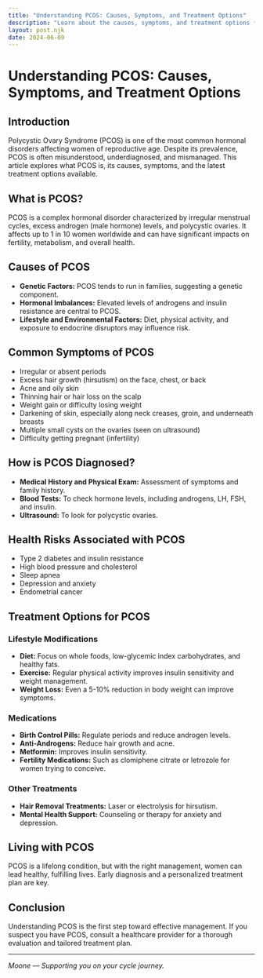 ```yaml
---
title: "Understanding PCOS: Causes, Symptoms, and Treatment Options"
description: "Learn about the causes, symptoms, and treatment options for Polycystic Ovary Syndrome (PCOS) in this comprehensive guide."
layout: post.njk
date: 2024-06-09
---
```


# Understanding PCOS: Causes, Symptoms, and Treatment Options

## Introduction

Polycystic Ovary Syndrome (PCOS) is one of the most common hormonal disorders affecting women of reproductive age. Despite its prevalence, PCOS is often misunderstood, underdiagnosed, and mismanaged. This article explores what PCOS is, its causes, symptoms, and the latest treatment options available.

## What is PCOS?

PCOS is a complex hormonal disorder characterized by irregular menstrual cycles, excess androgen (male hormone) levels, and polycystic ovaries. It affects up to 1 in 10 women worldwide and can have significant impacts on fertility, metabolism, and overall health.

## Causes of PCOS

- **Genetic Factors:** PCOS tends to run in families, suggesting a genetic component.
- **Hormonal Imbalances:** Elevated levels of androgens and insulin resistance are central to PCOS.
- **Lifestyle and Environmental Factors:** Diet, physical activity, and exposure to endocrine disruptors may influence risk.

## Common Symptoms of PCOS

- Irregular or absent periods
- Excess hair growth (hirsutism) on the face, chest, or back
- Acne and oily skin
- Thinning hair or hair loss on the scalp
- Weight gain or difficulty losing weight
- Darkening of skin, especially along neck creases, groin, and underneath breasts
- Multiple small cysts on the ovaries (seen on ultrasound)
- Difficulty getting pregnant (infertility)

## How is PCOS Diagnosed?

- **Medical History and Physical Exam:** Assessment of symptoms and family history.
- **Blood Tests:** To check hormone levels, including androgens, LH, FSH, and insulin.
- **Ultrasound:** To look for polycystic ovaries.

## Health Risks Associated with PCOS

- Type 2 diabetes and insulin resistance
- High blood pressure and cholesterol
- Sleep apnea
- Depression and anxiety
- Endometrial cancer

## Treatment Options for PCOS

### Lifestyle Modifications

- **Diet:** Focus on whole foods, low-glycemic index carbohydrates, and healthy fats.
- **Exercise:** Regular physical activity improves insulin sensitivity and weight management.
- **Weight Loss:** Even a 5-10% reduction in body weight can improve symptoms.

### Medications

- **Birth Control Pills:** Regulate periods and reduce androgen levels.
- **Anti-Androgens:** Reduce hair growth and acne.
- **Metformin:** Improves insulin sensitivity.
- **Fertility Medications:** Such as clomiphene citrate or letrozole for women trying to conceive.

### Other Treatments

- **Hair Removal Treatments:** Laser or electrolysis for hirsutism.
- **Mental Health Support:** Counseling or therapy for anxiety and depression.

## Living with PCOS

PCOS is a lifelong condition, but with the right management, women can lead healthy, fulfilling lives. Early diagnosis and a personalized treatment plan are key.

## Conclusion

Understanding PCOS is the first step toward effective management. If you suspect you have PCOS, consult a healthcare provider for a thorough evaluation and tailored treatment plan.

---

*Moone — Supporting you on your cycle journey.* 